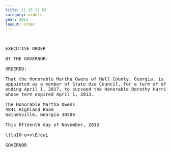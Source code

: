 ```yaml
---
title: 11.15.13.03
category: orders
year: 2013
layout: order
---
```


<pre> 

EXECUTIVE ORDER

BY THE GOVERNOR:

ORDERED:

That the Honorable Martha Owens of Hall County, Georgia, is
appointed as a member of State Use Council, for a term of office
ending April 1, 2017, to succeed the Honorable Dorothy Harris,
whose term expired April 1, 2013.

The Honorable Martha Owens
4841 Highland Road
Gainesville, Georgia 30506

This ﬁfteenth day of November, 2013

\(\nI0~o«v\E)eaL

GOVERNOR

</pre>
